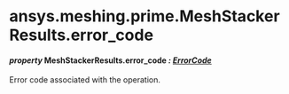 <a id="ansys-meshing-prime-meshstackerresults-error-code"></a>

# ansys.meshing.prime.MeshStackerResults.error_code

<a id="ansys.meshing.prime.MeshStackerResults.error_code"></a>

#### *property* MeshStackerResults.error_code *: [ErrorCode](ansys.meshing.prime.ErrorCode.md#ansys.meshing.prime.ErrorCode)*

Error code associated with the operation.

<!-- !! processed by numpydoc !! -->
